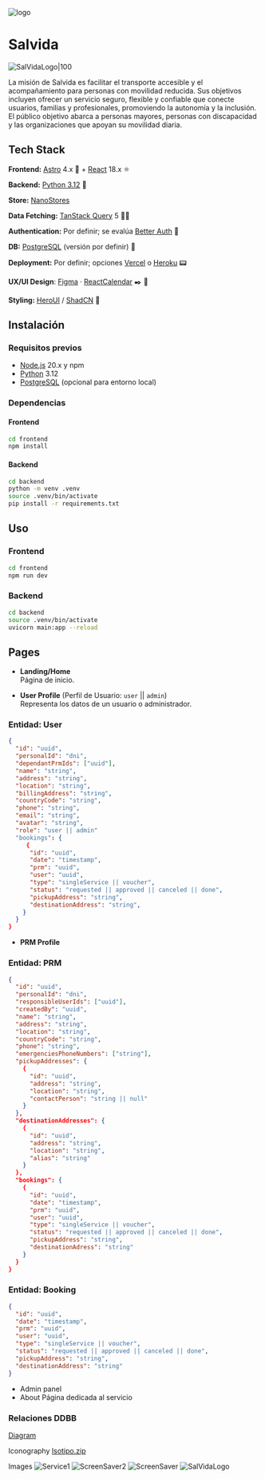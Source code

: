 ![logo](https://github.com/user-attachments/assets/2b568d6f-a653-437a-8ad1-6a966ac176b7)

# Salvida

![SalVidaLogo|100](https://github.com/user-attachments/assets/1fb0c014-54ac-48df-81b0-b7bda1f0357c)

La misión de Salvida es facilitar el transporte accesible y el acompañamiento para personas con movilidad reducida. Sus objetivos incluyen ofrecer un servicio seguro, flexible y confiable que conecte usuarios, familias y profesionales, promoviendo la autonomía y la inclusión. El público objetivo abarca a personas mayores, personas con discapacidad y las organizaciones que apoyan su movilidad diaria.

## Tech Stack

**Frontend:** [Astro](https://astro.build/) 4.x 🚀 + [React](https://react.dev/) 18.x ⚛

**Backend:** [Python&nbsp;3.12](https://www.python.org/) 🐍

**Store:** [NanoStores](https://github.com/nanostores/nanostores)

**Data Fetching:** [TanStack Query](https://tanstack.com/query/latest) 5 🌴🌐

**Authentication:** Por definir; se evalúa [Better&nbsp;Auth](https://better-auth.com/) 🔐

**DB:** [PostgreSQL](https://www.postgresql.org/) (versión por definir) 💾

**Deployment:** Por definir; opciones [Vercel](https://vercel.com/) o [Heroku](https://www.heroku.com/) 📟

**UX/UI Design**: [Figma](https://www.figma.com/files/project/23313500) · [ReactCalendar](https://www.react-calendar.com/) ✒️ 📐

**Styling:** [HeroUI](https://www.heroui.com/) / [ShadCN](https://ui.shadcn.com/) 💎

## Instalación

### Requisitos previos
- [Node.js](https://nodejs.org/) 20.x y npm
- [Python](https://www.python.org/) 3.12
- [PostgreSQL](https://www.postgresql.org/) (opcional para entorno local)

### Dependencias
#### Frontend
```bash
cd frontend
npm install
```

#### Backend
```bash
cd backend
python -m venv .venv
source .venv/bin/activate
pip install -r requirements.txt
```

## Uso

### Frontend
```bash
cd frontend
npm run dev
```

### Backend
```bash
cd backend
source .venv/bin/activate
uvicorn main:app --reload
```

## Pages

- **Landing/Home**  
  Página de inicio.

- **User Profile** (Perfil de Usuario: `user` || `admin`)  
  Representa los datos de un usuario o administrador.

### Entidad: User

```json
{
  "id": "uuid",
  "personalId": "dni",
  "dependantPrmIds": ["uuid"],
  "name": "string",
  "address": "string",
  "location": "string",
  "billingAddress": "string",
  "countryCode": "string",
  "phone": "string",
  "email": "string",
  "avatar": "string",
  "role": "user || admin"
  "bookings": {
     {
      "id": "uuid",
      "date": "timestamp",
      "prm": "uuid",
      "user": "uuid",
      "type": "singleService || voucher",
      "status": "requested || approved || canceled || done",
      "pickupAddress": "string",
      "destinationAddress": "string",
    }
  }
}
```

- **PRM Profile**

### Entidad: PRM

```json
{
  "id": "uuid",
  "personalId": "dni",
  "responsibleUserIds": ["uuid"],
  "createdBy": "uuid",
  "name": "string",
  "address": "string",
  "location": "string",
  "countryCode": "string",
  "phone": "string",
  "emergenciesPhoneNumbers": ["string"],
  "pickupAddresses": {
    {
      "id": "uuid",
      "address": "string",
      "location": "string",
      "contactPerson": "string || null"
    }
  },
  "destinationAddresses": {
    {
      "id": "uuid",
      "address": "string",
      "location": "string",
      "alias": "string"
    }
  },
  "bookings": {
    {
      "id": "uuid",
      "date": "timestamp",
      "prm": "uuid",
      "user": "uuid",
      "type": "singleService || voucher",
      "status": "requested || approved || canceled || done",
      "pickupAddress": "string",
      "destinationAdress": "string"
    }
  }
}
```

### Entidad: Booking

```json
{
  "id": "uuid",
  "date": "timestamp",
  "prm": "uuid",
  "user": "uuid",
  "type": "singleService || voucher",
  "status": "requested || approved || canceled || done",
  "pickupAddress": "string",
  "destinationAddress": "string"
}
```

- Admin panel
- About
  Página dedicada al servicio

### Relaciones DDBB

[Diagram](https://database.build/db/blr9xemeegvy7qg3)

Iconography
[Isotipo.zip](https://github.com/user-attachments/files/18522895/Isotipo.zip)

Images
![Service1](https://github.com/user-attachments/assets/8c57073a-bdf3-47f1-b6ea-632ab6c56dde)
![ScreenSaver2](https://github.com/user-attachments/assets/6699c177-6be9-4f71-a2d7-135785cb7b4d)
![ScreenSaver](https://github.com/user-attachments/assets/444171ea-7270-4bce-9ba6-2253f2445158)
![SalVidaLogo](https://github.com/user-attachments/assets/1fb0c014-54ac-48df-81b0-b7bda1f0357c)
